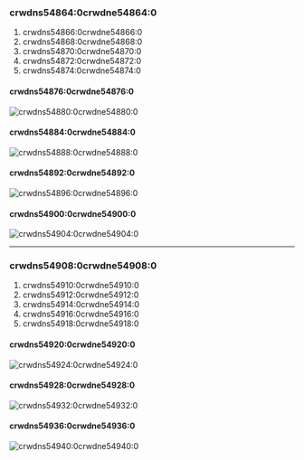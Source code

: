 ### crwdns54864:0crwdne54864:0

1. crwdns54866:0crwdne54866:0
2. crwdns54868:0crwdne54868:0
3. crwdns54870:0crwdne54870:0
4. crwdns54872:0crwdne54872:0
5. crwdns54874:0crwdne54874:0

#### crwdns54876:0crwdne54876:0

![crwdns54880:0crwdne54880:0](crwdns54878:0crwdne54878:0 "crwdns54882:0crwdne54882:0")

#### crwdns54884:0crwdne54884:0

![crwdns54888:0crwdne54888:0](crwdns54886:0crwdne54886:0 "crwdns54890:0crwdne54890:0")

#### crwdns54892:0crwdne54892:0

![crwdns54896:0crwdne54896:0](crwdns54894:0crwdne54894:0 "crwdns54898:0crwdne54898:0")

#### crwdns54900:0crwdne54900:0

![crwdns54904:0crwdne54904:0](crwdns54902:0crwdne54902:0 "crwdns54906:0crwdne54906:0")

---

### crwdns54908:0crwdne54908:0

1. crwdns54910:0crwdne54910:0
2. crwdns54912:0crwdne54912:0
3. crwdns54914:0crwdne54914:0
4. crwdns54916:0crwdne54916:0
5. crwdns54918:0crwdne54918:0

#### crwdns54920:0crwdne54920:0

![crwdns54924:0crwdne54924:0](crwdns54922:0crwdne54922:0 "crwdns54926:0crwdne54926:0")

#### crwdns54928:0crwdne54928:0

![crwdns54932:0crwdne54932:0](crwdns54930:0crwdne54930:0 "crwdns54934:0crwdne54934:0")

#### crwdns54936:0crwdne54936:0

![crwdns54940:0crwdne54940:0](crwdns54938:0crwdne54938:0 "crwdns54942:0crwdne54942:0")
